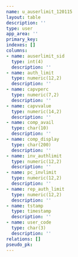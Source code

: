 ```yaml
---
name: u_auserlimit_120115
layout: table
description: ''
type: user
app_area: ''
primary_key: 
indexes: []
columns:
- name: auserlimit_sid
  type: int(4)
  description: ''
- name: auth_limit
  type: numeric(12,2)
  description: ''
- name: capvperc
  type: numeric(7,2)
  description: ''
- name: capvvalue
  type: numeric(14,2)
  description: ''
- name: comp_avail
  type: char(10)
  description: ''
- name: comp_display
  type: char(200)
  description: ''
- name: inv_authlimit
  type: numeric(12,2)
  description: ''
- name: pc_invlimit
  type: numeric(12,2)
  description: ''
- name: rep_auth_limit
  type: numeric(12,2)
  description: ''
- name: tstamp
  type: timestamp
  description: ''
- name: user_code
  type: char(3)
  description: ''
relations: []
pseudo_pk: 
---
```


